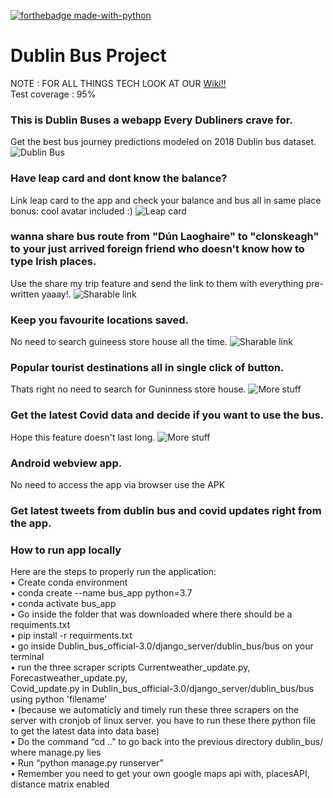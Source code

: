 
[![forthebadge made-with-python](http://ForTheBadge.com/images/badges/made-with-python.svg)](https://www.python.org/)

# Dublin Bus Project
NOTE : FOR ALL THINGS TECH LOOK AT OUR 
[Wiki!!](https://github.com/sachsom95/Dublin_bus_official/wiki)
<br>Test coverage : 95%



### This is Dublin Buses a webapp Every Dubliners crave for. 
Get the best bus journey predictions modeled on 2018 Dublin bus dataset.
![Dublin Bus](https://github.com/sachsom95/Dublin_bus_official/blob/master/readme_content/intro.gif)


### Have leap card and dont know the balance?
Link leap card to the app and check your balance and bus all in same place bonus: cool avatar included :)
![Leap card](https://github.com/sachsom95/Dublin_bus_official/blob/master/readme_content/login.gif)

### wanna share bus route from "Dún Laoghaire" to "clonskeagh" to your just arrived foreign friend who doesn't know how to type Irish places.
Use the share my trip feature and send the link to them with everything pre-written yaaay!.
![Sharable link](https://github.com/sachsom95/Dublin_bus_official/blob/master/readme_content/sharable_link.gif)

### Keep you favourite locations saved.
No need to search guineess store house all the time.
![Sharable link](https://github.com/sachsom95/Dublin_bus_official/blob/master/readme_content/sharable_link.gif)

### Popular tourist destinations all in single click of button.
Thats right no need to search for Guninness store house.
![More stuff](https://github.com/sachsom95/Dublin_bus_official/blob/master/readme_content/tourism.gif)

### Get the latest Covid data and decide if you want to use the bus.
Hope this feature doesn't last long.
![More stuff](https://github.com/sachsom95/Dublin_bus_official/blob/master/readme_content/covid.gif)

### Android webview app.
No need to access the app via browser use the APK

### Get latest tweets from dublin bus and covid updates right from the app.

### How to run app locally

Here are the steps to properly run the application:<br>
• Create conda environment<br>
• conda create --name bus_app python=3.7<br>
• conda activate bus_app<br>
• Go inside the folder that was downloaded where there should be a requiments.txt<br>
• pip install -r requirments.txt<br>
• go inside Dublin_bus_official-3.0/django_server/dublin_bus/bus on your terminal<br>
• run the three scraper scripts Currentweather_update.py, Forecastweather_update.py,<br>
Covid_update.py in Dublin_bus_official-3.0/django_server/dublin_bus/bus using python
'filename'<br>
• (because we automaticly and timely run these three scrapers on the server with cronjob
of linux server. you have to run these there python file to get the latest data into data
base)<br>
• Do the command “cd ..” to go back into the previous directory dublin_bus/ where
manage.py lies<br>
• Run “python manage.py runserver”<br>
• Remember you need to get your own google maps api with, placesAPI, distance matrix enabled<br>


